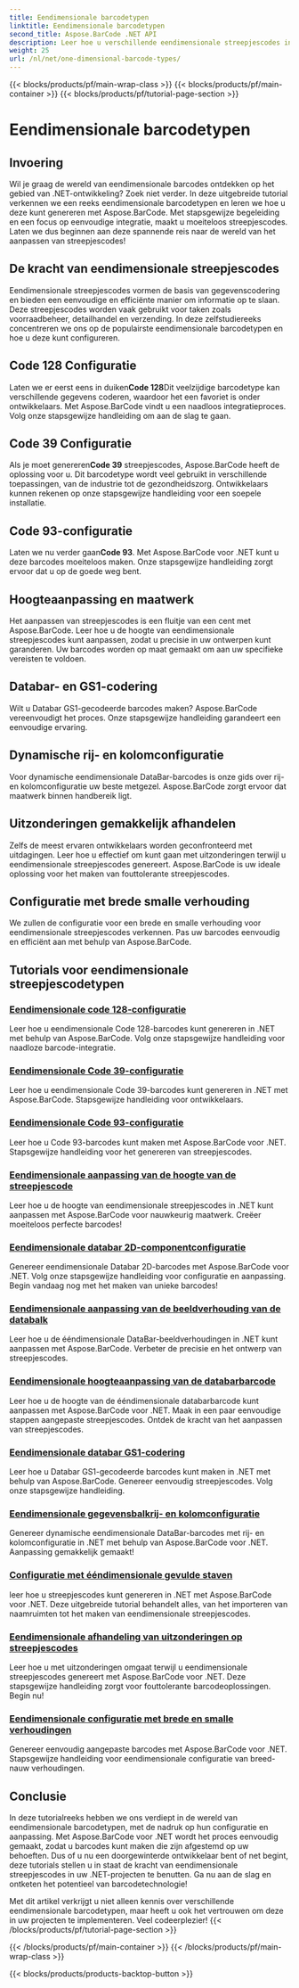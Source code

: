 ```yaml
---
title: Eendimensionale barcodetypen
linktitle: Eendimensionale barcodetypen
second_title: Aspose.BarCode .NET API
description: Leer hoe u verschillende eendimensionale streepjescodes in .NET kunt maken met Aspose.BarCode. Stapsgewijze handleidingen voor het genereren en aanpassen van streepjescodes.
weight: 25
url: /nl/net/one-dimensional-barcode-types/
---
```


{{< blocks/products/pf/main-wrap-class >}}
{{< blocks/products/pf/main-container >}}
{{< blocks/products/pf/tutorial-page-section >}}

# Eendimensionale barcodetypen


## Invoering

Wil je graag de wereld van eendimensionale barcodes ontdekken op het gebied van .NET-ontwikkeling? Zoek niet verder. In deze uitgebreide tutorial verkennen we een reeks eendimensionale barcodetypen en leren we hoe u deze kunt genereren met Aspose.BarCode. Met stapsgewijze begeleiding en een focus op eenvoudige integratie, maakt u moeiteloos streepjescodes. Laten we dus beginnen aan deze spannende reis naar de wereld van het aanpassen van streepjescodes!

## De kracht van eendimensionale streepjescodes

Eendimensionale streepjescodes vormen de basis van gegevenscodering en bieden een eenvoudige en efficiënte manier om informatie op te slaan. Deze streepjescodes worden vaak gebruikt voor taken zoals voorraadbeheer, detailhandel en verzending. In deze zelfstudiereeks concentreren we ons op de populairste eendimensionale barcodetypen en hoe u deze kunt configureren.

## Code 128 Configuratie

 Laten we er eerst eens in duiken**Code 128**Dit veelzijdige barcodetype kan verschillende gegevens coderen, waardoor het een favoriet is onder ontwikkelaars. Met Aspose.BarCode vindt u een naadloos integratieproces. Volg onze stapsgewijze handleiding om aan de slag te gaan.

## Code 39 Configuratie

 Als je moet genereren**Code 39** streepjescodes, Aspose.BarCode heeft de oplossing voor u. Dit barcodetype wordt veel gebruikt in verschillende toepassingen, van de industrie tot de gezondheidszorg. Ontwikkelaars kunnen rekenen op onze stapsgewijze handleiding voor een soepele installatie.

## Code 93-configuratie

 Laten we nu verder gaan**Code 93**. Met Aspose.BarCode voor .NET kunt u deze barcodes moeiteloos maken. Onze stapsgewijze handleiding zorgt ervoor dat u op de goede weg bent.

## Hoogteaanpassing en maatwerk

Het aanpassen van streepjescodes is een fluitje van een cent met Aspose.BarCode. Leer hoe u de hoogte van eendimensionale streepjescodes kunt aanpassen, zodat u precisie in uw ontwerpen kunt garanderen. Uw barcodes worden op maat gemaakt om aan uw specifieke vereisten te voldoen.

## Databar- en GS1-codering

Wilt u Databar GS1-gecodeerde barcodes maken? Aspose.BarCode vereenvoudigt het proces. Onze stapsgewijze handleiding garandeert een eenvoudige ervaring.

## Dynamische rij- en kolomconfiguratie

Voor dynamische eendimensionale DataBar-barcodes is onze gids over rij- en kolomconfiguratie uw beste metgezel. Aspose.BarCode zorgt ervoor dat maatwerk binnen handbereik ligt.

## Uitzonderingen gemakkelijk afhandelen

Zelfs de meest ervaren ontwikkelaars worden geconfronteerd met uitdagingen. Leer hoe u effectief om kunt gaan met uitzonderingen terwijl u eendimensionale streepjescodes genereert. Aspose.BarCode is uw ideale oplossing voor het maken van fouttolerante streepjescodes.

## Configuratie met brede smalle verhouding

We zullen de configuratie voor een brede en smalle verhouding voor eendimensionale streepjescodes verkennen. Pas uw barcodes eenvoudig en efficiënt aan met behulp van Aspose.BarCode.
## Tutorials voor eendimensionale streepjescodetypen
### [Eendimensionale code 128-configuratie](./one-dimensional-code-128-configuration/)
Leer hoe u eendimensionale Code 128-barcodes kunt genereren in .NET met behulp van Aspose.BarCode. Volg onze stapsgewijze handleiding voor naadloze barcode-integratie.
### [Eendimensionale Code 39-configuratie](./one-dimensional-code-39-configuration/)
Leer hoe u eendimensionale Code 39-barcodes kunt genereren in .NET met Aspose.BarCode. Stapsgewijze handleiding voor ontwikkelaars.
### [Eendimensionale Code 93-configuratie](./one-dimensional-code-93-configuration/)
Leer hoe u Code 93-barcodes kunt maken met Aspose.BarCode voor .NET. Stapsgewijze handleiding voor het genereren van streepjescodes.
### [Eendimensionale aanpassing van de hoogte van de streepjescode](./one-dimensional-barcode-height-adjustment/)
Leer hoe u de hoogte van eendimensionale streepjescodes in .NET kunt aanpassen met Aspose.BarCode voor nauwkeurig maatwerk. Creëer moeiteloos perfecte barcodes!
### [Eendimensionale databar 2D-componentconfiguratie](./one-dimensional-databar-2d-component-configuration/)
Genereer eendimensionale Databar 2D-barcodes met Aspose.BarCode voor .NET. Volg onze stapsgewijze handleiding voor configuratie en aanpassing. Begin vandaag nog met het maken van unieke barcodes!
### [Eendimensionale aanpassing van de beeldverhouding van de databalk](./one-dimensional-databar-aspect-ratio-customization/)
Leer hoe u de ééndimensionale DataBar-beeldverhoudingen in .NET kunt aanpassen met Aspose.BarCode. Verbeter de precisie en het ontwerp van streepjescodes.
### [Eendimensionale hoogteaanpassing van de databarbarcode](./one-dimensional-databar-barcode-height-adjustment/)
Leer hoe u de hoogte van de ééndimensionale databarbarcode kunt aanpassen met Aspose.BarCode voor .NET. Maak in een paar eenvoudige stappen aangepaste streepjescodes. Ontdek de kracht van het aanpassen van streepjescodes.
### [Eendimensionale databar GS1-codering](./one-dimensional-databar-gs1-encoding/)
Leer hoe u Databar GS1-gecodeerde barcodes kunt maken in .NET met behulp van Aspose.BarCode. Genereer eenvoudig streepjescodes. Volg onze stapsgewijze handleiding.
### [Eendimensionale gegevensbalkrij- en kolomconfiguratie](./one-dimensional-databar-row-column-configuration/)
Genereer dynamische eendimensionale DataBar-barcodes met rij- en kolomconfiguratie in .NET met behulp van Aspose.BarCode voor .NET. Aanpassing gemakkelijk gemaakt!
### [Configuratie met ééndimensionale gevulde staven](./one-dimensional-filled-bars-configuration/)
leer hoe u streepjescodes kunt genereren in .NET met Aspose.BarCode voor .NET. Deze uitgebreide tutorial behandelt alles, van het importeren van naamruimten tot het maken van eendimensionale streepjescodes. 
### [Eendimensionale afhandeling van uitzonderingen op streepjescodes](./one-dimensional-barcode-exception-handling/)
Leer hoe u met uitzonderingen omgaat terwijl u eendimensionale streepjescodes genereert met Aspose.BarCode voor .NET. Deze stapsgewijze handleiding zorgt voor fouttolerante barcodeoplossingen. Begin nu!
### [Eendimensionale configuratie met brede en smalle verhoudingen](./one-dimensional-wide-narrow-ratio-configuration/)
Genereer eenvoudig aangepaste barcodes met Aspose.BarCode voor .NET. Stapsgewijze handleiding voor eendimensionale configuratie van breed-nauw verhoudingen.

## Conclusie

In deze tutorialreeks hebben we ons verdiept in de wereld van eendimensionale barcodetypen, met de nadruk op hun configuratie en aanpassing. Met Aspose.BarCode voor .NET wordt het proces eenvoudig gemaakt, zodat u barcodes kunt maken die zijn afgestemd op uw behoeften. Dus of u nu een doorgewinterde ontwikkelaar bent of net begint, deze tutorials stellen u in staat de kracht van eendimensionale streepjescodes in uw .NET-projecten te benutten. Ga nu aan de slag en ontketen het potentieel van barcodetechnologie!

Met dit artikel verkrijgt u niet alleen kennis over verschillende eendimensionale barcodetypen, maar heeft u ook het vertrouwen om deze in uw projecten te implementeren. Veel codeerplezier!
{{< /blocks/products/pf/tutorial-page-section >}}

{{< /blocks/products/pf/main-container >}}
{{< /blocks/products/pf/main-wrap-class >}}

{{< blocks/products/products-backtop-button >}}
